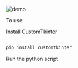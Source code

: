 ![demo](./bubbleid-demo.gif)

To use:

Install CustomTkinter

```python

pip install customtkinter

```

Run the python script
